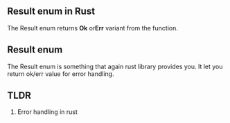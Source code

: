 ## Result enum in Rust

The Result enum returns **Ok** or**Err** variant from the function.

## Result enum
The Result enum is something that again rust library provides you. It let you return ok/err value for error handling.

## TLDR
1. Error handling in rust